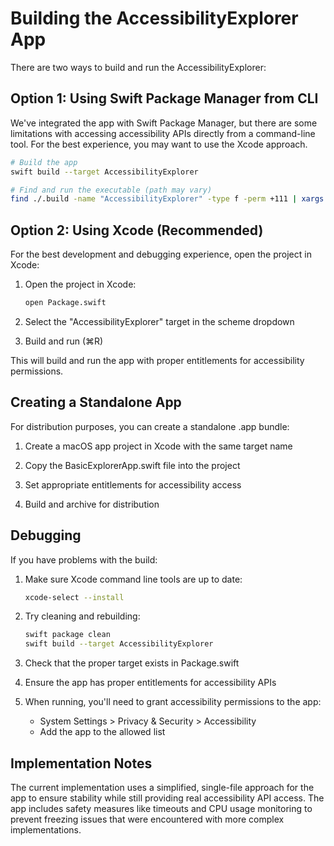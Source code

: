 # Building the AccessibilityExplorer App

There are two ways to build and run the AccessibilityExplorer:

## Option 1: Using Swift Package Manager from CLI

We've integrated the app with Swift Package Manager, but there are some limitations with accessing accessibility APIs directly from a command-line tool. For the best experience, you may want to use the Xcode approach.

```bash
# Build the app
swift build --target AccessibilityExplorer

# Find and run the executable (path may vary)
find ./.build -name "AccessibilityExplorer" -type f -perm +111 | xargs $1
```

## Option 2: Using Xcode (Recommended)

For the best development and debugging experience, open the project in Xcode:

1. Open the project in Xcode:
   ```bash
   open Package.swift
   ```

2. Select the "AccessibilityExplorer" target in the scheme dropdown

3. Build and run (⌘R)

This will build and run the app with proper entitlements for accessibility permissions.

## Creating a Standalone App

For distribution purposes, you can create a standalone .app bundle:

1. Create a macOS app project in Xcode with the same target name

2. Copy the BasicExplorerApp.swift file into the project

3. Set appropriate entitlements for accessibility access

4. Build and archive for distribution

## Debugging

If you have problems with the build:

1. Make sure Xcode command line tools are up to date:
   ```bash
   xcode-select --install
   ```

2. Try cleaning and rebuilding:
   ```bash
   swift package clean
   swift build --target AccessibilityExplorer
   ```

3. Check that the proper target exists in Package.swift

4. Ensure the app has proper entitlements for accessibility APIs

5. When running, you'll need to grant accessibility permissions to the app:
   - System Settings > Privacy & Security > Accessibility
   - Add the app to the allowed list

## Implementation Notes

The current implementation uses a simplified, single-file approach for the app to ensure stability while still providing real accessibility API access. The app includes safety measures like timeouts and CPU usage monitoring to prevent freezing issues that were encountered with more complex implementations.